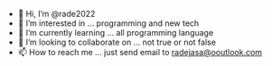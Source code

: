 - 👋 Hi, I’m @rade2022
- 👀 I’m interested in ... programming and new tech 
- 🌱 I’m currently learning ... all programming language 
- 💞️ I’m looking to collaborate on ... not true or not false 
- 📫 How to reach me ... just send email to radejasa@ooutlook.com

<!---
rade2022/rade2022 is a ✨ special ✨ repository because its `README.md` (this file) appears on your GitHub profile.
You can click the Preview link to take a look at your changes.
--->
